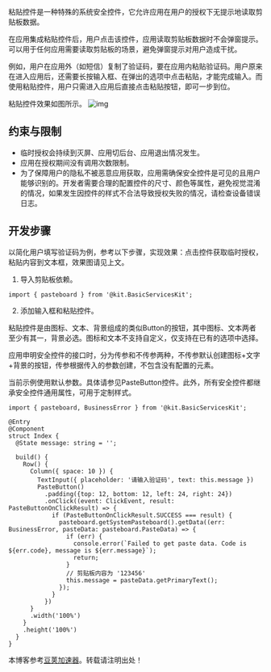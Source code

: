 
粘贴控件是一种特殊的系统安全控件，它允许应用在用户的授权下无提示地读取剪贴板数据。


在应用集成粘贴控件后，用户点击该控件，应用读取剪贴板数据时不会弹窗提示。可以用于任何应用需要读取剪贴板的场景，避免弹窗提示对用户造成干扰。


例如，用户在应用外（如短信）复制了验证码，要在应用内粘贴验证码。用户原来在进入应用后，还需要长按输入框、在弹出的选项中点击粘贴，才能完成输入。而使用粘贴控件，用户只需进入应用后直接点击粘贴按钮，即可一步到位。


粘贴控件效果如图所示。
![img](https://alliance-communityfile-drcn.dbankcdn.com/FileServer/getFile/cmtyPub/011/111/111/0000000000011111111.20241119164720.76767383551944369629507863002134:50001231000000:2800:17786F3137353C7409680C2A039A8C967917DFE1213FB084A0F6086036FA06C2.gif?needInitFileName=true)


## 约束与限制


* 临时授权会持续到灭屏、应用切后台、应用退出情况发生。
* 应用在授权期间没有调用次数限制。
* 为了保障用户的隐私不被恶意应用获取，应用需确保安全控件是可见的且用户能够识别的。开发者需要合理的配置控件的尺寸、颜色等属性，避免视觉混淆的情况，如果发生因控件的样式不合法导致授权失败的情况，请检查设备错误日志。


## 开发步骤


以简化用户填写验证码为例，参考以下步骤，实现效果：点击控件获取临时授权，粘贴内容到文本框，效果图请见上文。


1. 导入剪贴板依赖。



```
import { pasteboard } from '@kit.BasicServicesKit';

```

2. 添加输入框和粘贴控件。


粘贴控件是由图标、文本、背景组成的类似Button的按钮，其中图标、文本两者至少有其一，背景必选。图标和文本不支持自定义，仅支持在已有的选项中选择。


应用申明安全控件的接口时，分为传参和不传参两种，不传参默认创建图标\+文字\+背景的按钮，传参根据传入的参数创建，不包含没有配置的元素。


当前示例使用默认参数。具体请参见PasteButton控件。此外，所有安全控件都继承安全控件通用属性，可用于定制样式。



```
import { pasteboard, BusinessError } from '@kit.BasicServicesKit';

@Entry
@Component
struct Index {
  @State message: string = '';

  build() {
    Row() {
      Column({ space: 10 }) {
        TextInput({ placeholder: '请输入验证码', text: this.message })
        PasteButton()
          .padding({top: 12, bottom: 12, left: 24, right: 24})
          .onClick((event: ClickEvent, result: PasteButtonOnClickResult) => {
            if (PasteButtonOnClickResult.SUCCESS === result) {
              pasteboard.getSystemPasteboard().getData((err: BusinessError, pasteData: pasteboard.PasteData) => {
                if (err) {
                  console.error(`Failed to get paste data. Code is ${err.code}, message is ${err.message}`);
                  return;
                }
                // 剪贴板内容为 '123456'
                this.message = pasteData.getPrimaryText();
              });
            }
          })
      }
      .width('100%')
    }
    .height('100%')
  }
}

```

 本博客参考[豆荚加速器](https://yirou.org)。转载请注明出处！
